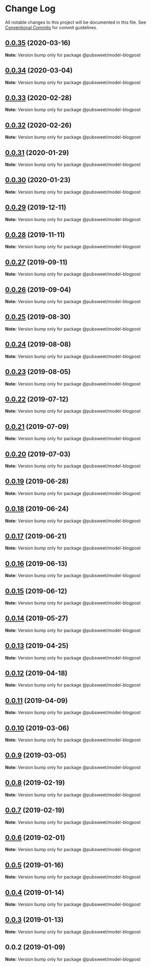 # Change Log

All notable changes to this project will be documented in this file.
See [Conventional Commits](https://conventionalcommits.org) for commit guidelines.

## [0.0.35](https://gitlab.coko.foundation/pubsweet/pubsweet/compare/@pubsweet/model-blogpost@0.0.34...@pubsweet/model-blogpost@0.0.35) (2020-03-16)

**Note:** Version bump only for package @pubsweet/model-blogpost





## [0.0.34](https://gitlab.coko.foundation/pubsweet/pubsweet/compare/@pubsweet/model-blogpost@0.0.33...@pubsweet/model-blogpost@0.0.34) (2020-03-04)

**Note:** Version bump only for package @pubsweet/model-blogpost





## [0.0.33](https://gitlab.coko.foundation/pubsweet/pubsweet/compare/@pubsweet/model-blogpost@0.0.32...@pubsweet/model-blogpost@0.0.33) (2020-02-28)

**Note:** Version bump only for package @pubsweet/model-blogpost





## [0.0.32](https://gitlab.coko.foundation/pubsweet/pubsweet/compare/@pubsweet/model-blogpost@0.0.31...@pubsweet/model-blogpost@0.0.32) (2020-02-26)

**Note:** Version bump only for package @pubsweet/model-blogpost





## [0.0.31](https://gitlab.coko.foundation/pubsweet/pubsweet/compare/@pubsweet/model-blogpost@0.0.30...@pubsweet/model-blogpost@0.0.31) (2020-01-29)

**Note:** Version bump only for package @pubsweet/model-blogpost





## [0.0.30](https://gitlab.coko.foundation/pubsweet/pubsweet/compare/@pubsweet/model-blogpost@0.0.29...@pubsweet/model-blogpost@0.0.30) (2020-01-23)

**Note:** Version bump only for package @pubsweet/model-blogpost





## [0.0.29](https://gitlab.coko.foundation/pubsweet/pubsweet/compare/@pubsweet/model-blogpost@0.0.28...@pubsweet/model-blogpost@0.0.29) (2019-12-11)

**Note:** Version bump only for package @pubsweet/model-blogpost





## [0.0.28](https://gitlab.coko.foundation/pubsweet/pubsweet/compare/@pubsweet/model-blogpost@0.0.27...@pubsweet/model-blogpost@0.0.28) (2019-11-11)

**Note:** Version bump only for package @pubsweet/model-blogpost





## [0.0.27](https://gitlab.coko.foundation/pubsweet/pubsweet/compare/@pubsweet/model-blogpost@0.0.26...@pubsweet/model-blogpost@0.0.27) (2019-09-11)

**Note:** Version bump only for package @pubsweet/model-blogpost





## [0.0.26](https://gitlab.coko.foundation/pubsweet/pubsweet/compare/@pubsweet/model-blogpost@0.0.25...@pubsweet/model-blogpost@0.0.26) (2019-09-04)

**Note:** Version bump only for package @pubsweet/model-blogpost





## [0.0.25](https://gitlab.coko.foundation/pubsweet/pubsweet/compare/@pubsweet/model-blogpost@0.0.24...@pubsweet/model-blogpost@0.0.25) (2019-08-30)

**Note:** Version bump only for package @pubsweet/model-blogpost





## [0.0.24](https://gitlab.coko.foundation/pubsweet/pubsweet/compare/@pubsweet/model-blogpost@0.0.23...@pubsweet/model-blogpost@0.0.24) (2019-08-08)

**Note:** Version bump only for package @pubsweet/model-blogpost





## [0.0.23](https://gitlab.coko.foundation/pubsweet/pubsweet/compare/@pubsweet/model-blogpost@0.0.22...@pubsweet/model-blogpost@0.0.23) (2019-08-05)

**Note:** Version bump only for package @pubsweet/model-blogpost





## [0.0.22](https://gitlab.coko.foundation/pubsweet/pubsweet/compare/@pubsweet/model-blogpost@0.0.21...@pubsweet/model-blogpost@0.0.22) (2019-07-12)

**Note:** Version bump only for package @pubsweet/model-blogpost





## [0.0.21](https://gitlab.coko.foundation/pubsweet/pubsweet/compare/@pubsweet/model-blogpost@0.0.20...@pubsweet/model-blogpost@0.0.21) (2019-07-09)

**Note:** Version bump only for package @pubsweet/model-blogpost





## [0.0.20](https://gitlab.coko.foundation/pubsweet/pubsweet/compare/@pubsweet/model-blogpost@0.0.19...@pubsweet/model-blogpost@0.0.20) (2019-07-03)

**Note:** Version bump only for package @pubsweet/model-blogpost





## [0.0.19](https://gitlab.coko.foundation/pubsweet/pubsweet/compare/@pubsweet/model-blogpost@0.0.18...@pubsweet/model-blogpost@0.0.19) (2019-06-28)

**Note:** Version bump only for package @pubsweet/model-blogpost





## [0.0.18](https://gitlab.coko.foundation/pubsweet/pubsweet/compare/@pubsweet/model-blogpost@0.0.17...@pubsweet/model-blogpost@0.0.18) (2019-06-24)

**Note:** Version bump only for package @pubsweet/model-blogpost





## [0.0.17](https://gitlab.coko.foundation/pubsweet/pubsweet/compare/@pubsweet/model-blogpost@0.0.16...@pubsweet/model-blogpost@0.0.17) (2019-06-21)

**Note:** Version bump only for package @pubsweet/model-blogpost





## [0.0.16](https://gitlab.coko.foundation/pubsweet/pubsweet/compare/@pubsweet/model-blogpost@0.0.15...@pubsweet/model-blogpost@0.0.16) (2019-06-13)

**Note:** Version bump only for package @pubsweet/model-blogpost





## [0.0.15](https://gitlab.coko.foundation/pubsweet/pubsweet/compare/@pubsweet/model-blogpost@0.0.14...@pubsweet/model-blogpost@0.0.15) (2019-06-12)

**Note:** Version bump only for package @pubsweet/model-blogpost





## [0.0.14](https://gitlab.coko.foundation/pubsweet/pubsweet/compare/@pubsweet/model-blogpost@0.0.13...@pubsweet/model-blogpost@0.0.14) (2019-05-27)

**Note:** Version bump only for package @pubsweet/model-blogpost





## [0.0.13](https://gitlab.coko.foundation/pubsweet/pubsweet/compare/@pubsweet/model-blogpost@0.0.12...@pubsweet/model-blogpost@0.0.13) (2019-04-25)

**Note:** Version bump only for package @pubsweet/model-blogpost





## [0.0.12](https://gitlab.coko.foundation/pubsweet/pubsweet/compare/@pubsweet/model-blogpost@0.0.11...@pubsweet/model-blogpost@0.0.12) (2019-04-18)

**Note:** Version bump only for package @pubsweet/model-blogpost





## [0.0.11](https://gitlab.coko.foundation/pubsweet/pubsweet/compare/@pubsweet/model-blogpost@0.0.10...@pubsweet/model-blogpost@0.0.11) (2019-04-09)

**Note:** Version bump only for package @pubsweet/model-blogpost





## [0.0.10](https://gitlab.coko.foundation/pubsweet/pubsweet/compare/@pubsweet/model-blogpost@0.0.9...@pubsweet/model-blogpost@0.0.10) (2019-03-06)

**Note:** Version bump only for package @pubsweet/model-blogpost





## [0.0.9](https://gitlab.coko.foundation/pubsweet/pubsweet/compare/@pubsweet/model-blogpost@0.0.8...@pubsweet/model-blogpost@0.0.9) (2019-03-05)

**Note:** Version bump only for package @pubsweet/model-blogpost





## [0.0.8](https://gitlab.coko.foundation/pubsweet/pubsweet/compare/@pubsweet/model-blogpost@0.0.7...@pubsweet/model-blogpost@0.0.8) (2019-02-19)

**Note:** Version bump only for package @pubsweet/model-blogpost





## [0.0.7](https://gitlab.coko.foundation/pubsweet/pubsweet/compare/@pubsweet/model-blogpost@0.0.6...@pubsweet/model-blogpost@0.0.7) (2019-02-19)

**Note:** Version bump only for package @pubsweet/model-blogpost





## [0.0.6](https://gitlab.coko.foundation/pubsweet/pubsweet/compare/@pubsweet/model-blogpost@0.0.5...@pubsweet/model-blogpost@0.0.6) (2019-02-01)

**Note:** Version bump only for package @pubsweet/model-blogpost





## [0.0.5](https://gitlab.coko.foundation/pubsweet/pubsweet/compare/@pubsweet/model-blogpost@0.0.4...@pubsweet/model-blogpost@0.0.5) (2019-01-16)

**Note:** Version bump only for package @pubsweet/model-blogpost





## [0.0.4](https://gitlab.coko.foundation/pubsweet/pubsweet/compare/@pubsweet/model-blogpost@0.0.3...@pubsweet/model-blogpost@0.0.4) (2019-01-14)

**Note:** Version bump only for package @pubsweet/model-blogpost





## [0.0.3](https://gitlab.coko.foundation/pubsweet/pubsweet/compare/@pubsweet/model-blogpost@0.0.2...@pubsweet/model-blogpost@0.0.3) (2019-01-13)

**Note:** Version bump only for package @pubsweet/model-blogpost





## 0.0.2 (2019-01-09)

**Note:** Version bump only for package @pubsweet/model-blogpost

